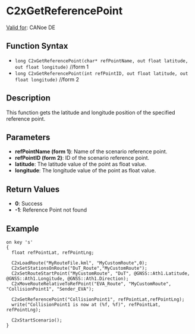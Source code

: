 # C2xGetReferencePoint

[Valid for](../../../Shared/FeatureAvailability.md): CANoe DE

## Function Syntax

- `long C2xGetReferencePoint(char* refPointName, out float latitude, out float longitude)` //form 1
- `long C2xGetReferencePoint(int refPointID, out float latitude, out float longitude)` //form 2

## Description

This function gets the latitude and longitude position of the specified reference point.

## Parameters

- **refPointName (form 1)**: Name of the scenario reference point.
- **refPointID (form 2)**: ID of the scenario reference point.
- **latitude**: The latitude value of the point as float value.
- **longitude**: The longitude value of the point as float value.

## Return Values

- **0**: Success
- **-1**: Reference Point not found

## Example

```plaintext
on key 's'
{
  float refPointLat, refPointLng;

  C2xLoadRoute("MyRouteFile.kml", "MyCustomRoute",0);
  C2xSetStationsOnRoute("DuT_Route","MyCustomRoute");
  C2xSetRouteStartPoint("MyCustomRoute", "DuT", @GNSS::Ath1.Latitude, @GNSS::Ath1.Longitude, @GNSS::Ath1.Direction);
  C2xMoveRouteRelativeToRefPoint("EVA_Route", "MyCustomRoute", "CollisionPoint1", "Sender_EVA");

  C2xGetReferencePoint("CollisionPoint1", refPointLat,refPointLng);
  write("CollisionPoint1 is now at (%f, %f)", refPointLat, refPointLng);

  C2xStartScenario();
}
```
